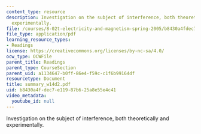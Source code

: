 ```yaml
---
content_type: resource
description: Investigation on the subject of interference, both theoretically and
  experimentally.
file: /courses/8-02t-electricity-and-magnetism-spring-2005/b8430a4fdec7e11987b625a8e55e4c41_summary_w14d2.pdf
file_type: application/pdf
learning_resource_types:
- Readings
license: https://creativecommons.org/licenses/by-nc-sa/4.0/
ocw_type: OCWFile
parent_title: Readings
parent_type: CourseSection
parent_uid: a1134647-b0ff-86e4-f59c-c1f6b99164df
resourcetype: Document
title: summary_w14d2.pdf
uid: b8430a4f-dec7-e119-87b6-25a8e55e4c41
video_metadata:
  youtube_id: null
---
```

Investigation on the subject of interference, both theoretically and experimentally.